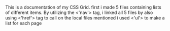This is a documentation of my CSS Grid.
first i made 5 files containing lists of different items.
By utilizing the <'nav'> tag, i linked all 5 files by also using <'href'> tag to call on the local files mentioned
i used <'ul'> to make a list for each page